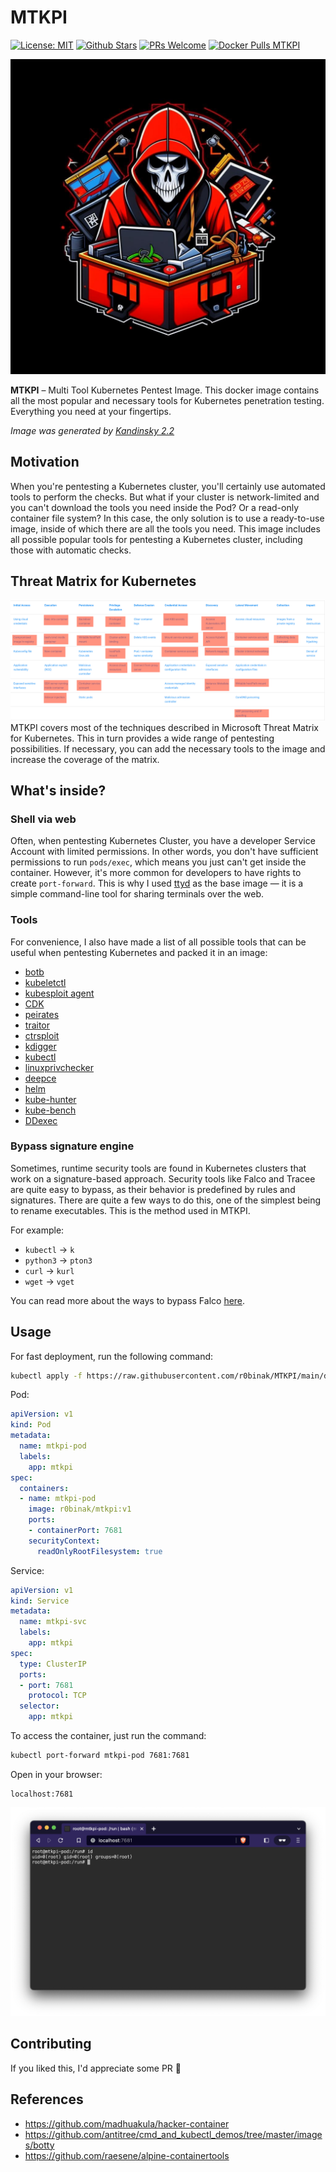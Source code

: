 # MTKPI 
[![License: MIT](https://img.shields.io/badge/License-MIT-blue.svg)](https://github.com/r0binak/MTKPI/blob/master/LICENSE)
[![Github Stars](https://img.shields.io/github/stars/r0binak/MTKPI)](https://github.com/r0binak/MTKPI/stargazers)
[![PRs Welcome](https://img.shields.io/badge/PRs-welcome-brightgreen.svg)](https://github.com/r0binak/MTKPI/pulls)
[![Docker Pulls MTKPI](https://img.shields.io/docker/pulls/r0binak/mtkpi?logo=docker)](https://hub.docker.com/r/r0binak/mtkpi)

![Logo](images/logo.jpg)

**MTKPI** – Multi Tool Kubernetes Pentest Image. This docker image contains all the most popular and necessary tools for Kubernetes penetration testing. Everything you need at your fingertips.

*Image was generated by [Kandinsky 2.2](https://www.sberbank.com/promo/kandinsky/)*


## Motivation
When you're pentesting a Kubernetes cluster, you'll certainly use automated tools to perform the checks. But what if your cluster is network-limited and you can't download the tools you need inside the Pod? Or a read-only container file system? In this case, the only solution is to use a ready-to-use image, inside of which there are all the tools you need. This image includes all possible popular tools for pentesting a Kubernetes cluster, including those with automatic checks.

## Threat Matrix for Kubernetes
![Logo](images/matrix.png)
MTKPI covers most of the techniques described in Microsoft Threat Matrix for Kubernetes. This in turn provides a wide range of pentesting possibilities. If necessary, you can add the necessary tools to the image and increase the coverage of the matrix.

## What's inside?
### Shell via web
Often, when pentesting Kubernetes Cluster, you have a developer Service Account with limited permissions. In other words, you don't have sufficient permissions to run `pods/exec`, which means you just can't get inside the container. However, it's more common for developers to have rights to create `port-forward`. This is why I used [ttyd](https://github.com/tsl0922/ttyd) as the base image ― it is a simple command-line tool for sharing terminals over the web.
### Tools
For convenience, I also have made a list of all possible tools that can be useful when pentesting Kubernetes and packed it in an image:

- [botb](https://github.com/brompwnie/botb)
- [kubeletctl](https://github.com/cyberark/kubeletctl)
- [kubesploit agent](https://github.com/cyberark/kubesploit)
- [CDK](https://github.com/cdk-team/CDK)
- [peirates](https://github.com/inguardians/peirates)
- [traitor](https://github.com/liamg/traitor)
- [ctrsploit](https://github.com/ctrsploit/ctrsploit)
- [kdigger](https://github.com/quarkslab/kdigger)
- [kubectl](https://kubernetes.io/docs/tasks/tools/install-kubectl-linux/)
- [linuxprivchecker](https://github.com/sleventyeleven/linuxprivchecker)
- [deepce](https://github.com/stealthcopter/deepce)
- [helm](https://helm.sh)
- [kube-hunter](https://github.com/aquasecurity/kube-hunter)
- [kube-bench](https://github.com/aquasecurity/kube-bench)
- [DDexec](https://github.com/carlospolop/DDexec)

### Bypass signature engine
Sometimes, runtime security tools are found in Kubernetes clusters that work on a signature-based approach. Security tools like Falco and Tracee are quite easy to bypass, as their behavior is predefined by rules and signatures. There are quite a few ways to do this, one of the simplest being to rename executables. This is the method used in MTKPI.

For example:

- `kubectl` → `k`
- `python3` → `pton3`
- `curl` → `kurl`
- `wget` → `vget`

You can read more about the ways to bypass Falco [here](https://github.com/blackberry/Falco-bypasses).

## Usage

For fast deployment, run the following command:
```bash
kubectl apply -f https://raw.githubusercontent.com/r0binak/MTKPI/main/deploy/mtkpi.yaml
```

Pod:
```yaml
apiVersion: v1
kind: Pod
metadata:
  name: mtkpi-pod
  labels:
    app: mtkpi
spec:
  containers:
  - name: mtkpi-pod
    image: r0binak/mtkpi:v1
    ports:
    - containerPort: 7681
    securityContext:
      readOnlyRootFilesystem: true
```
Service:
```yaml
apiVersion: v1
kind: Service
metadata:
  name: mtkpi-svc
  labels:
    app: mtkpi
spec:
  type: ClusterIP
  ports:
  - port: 7681
    protocol: TCP
  selector:
    app: mtkpi
```

To access the container, just run the command:

```bash
kubectl port-forward mtkpi-pod 7681:7681
```

Open in your browser:

```
localhost:7681
```
![In action](/images/in-action.png)

## Contributing
If you liked this, I'd appreciate some PR 🙂

## References

* https://github.com/madhuakula/hacker-container
* https://github.com/antitree/cmd_and_kubectl_demos/tree/master/images/botty
* https://github.com/raesene/alpine-containertools